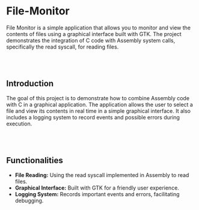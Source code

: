 # File-Monitor
File Monitor is a simple application that allows you to monitor and view the contents of files using a graphical interface built with GTK. The project demonstrates the integration of C code with Assembly system calls, specifically the read syscall, for reading files.

<br><br>

## Introduction
The goal of this project is to demonstrate how to combine Assembly code with C in a graphical application. The application allows the user to select a file and view its contents in real time in a simple graphical interface. It also includes a logging system to record events and possible errors during execution.

<br><br>

## Functionalities
- **File Reading:** Using the read syscall implemented in Assembly to read files.
- **Graphical Interface:** Built with GTK for a friendly user experience.
- **Logging System:** Records important events and errors, facilitating debugging.
